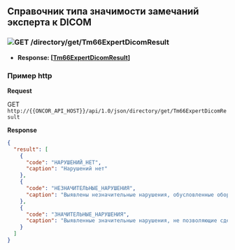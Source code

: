 ## Справочник типа значимости замечаний эксперта к DICOM 

### ![GET](../../../../img/get.png) /directory/get/Tm66ExpertDicomResult
* **Response: [[Tm66ExpertDicomResult](../../../../types/types.md#com.siams.med.api.Tm66ExpertDicomResult)]**

### Пример http

**Request**

   GET `http://{{ONCOR_API_HOST}}/api/1.0/json/directory/get/Tm66ExpertDicomResult`

**Response**
```json
{
  "result": [
    {
      "code": "НАРУШЕНИЙ_НЕТ",
      "caption": "Нарушений нет"
    },
    {
      "code": "НЕЗНАЧИТЕЛЬНЫЕ_НАРУШЕНИЯ",
      "caption": "Выявлены незначительные нарушения, обусловленные оборудованием, на котором проводилось исследование"
    },
    {
      "code": "ЗНАЧИТЕЛЬНЫЕ_НАРУШЕНИЯ",
      "caption": "Выявленные значительные нарушения, не позволяющие сделать достоверные заключения"
    }
  ]
}
```